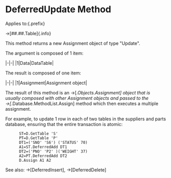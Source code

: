 # DeferredUpdate Method

Applies to:{.prefix}

→[##.##.Table]{.info}

This method returns a new Assignment object of type "Update".

The argument is composed of 1 item:

|-|-|
|1|Data|DataTable|

The result is composed of one item:

|-|-|
|1|Assignment|Assignment object|

The result of this method is an →[*.Objects.Assignment] object that is usually composed with other
Assignment objects and passed to the →[*.Database.MethodList.Assign] method which then executes a
multiple assignment.

For example, to update 1 row in each of two tables in the suppliers and parts database, ensuring
that the entire transaction is atomic:

~~~
      ST=D.GetTable 'S'
      PT=D.GetTable 'P'
      DT1=('SNO' 'S6') ('STATUS' 70)
      A1=ST.DeferredAdd DT1
      DT2=('PNO' 'P2' )('WEIGHT' 37)
      A2=PT.DeferredAdd DT2
      D.Assign A1 A2
~~~

See also: →[DeferredInsert], →[DeferredDelete]

